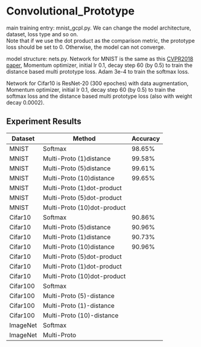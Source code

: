 # Convolutional_Prototype

main training entry: mnist_gcpl.py. We can change the model architecture, dataset, loss type and so on.   
Note that if we use the dot product as the comparison metric, the prototype loss should be set to 0. Otherwise, the model can not converge.

model structure: nets.py. Network for MNIST is the same as this [CVPR2018 paper](https://github.com/YangHM/Convolutional-Prototype-Learning), Momentum optimizer, initial lr 0.1, decay step 60 (by 0.5) to train the distance based multi prototype loss. Adam 3e-4 to train the softmax loss. 

Network for Cifar10 is ResNet-20 (300 epoches) with data augmentation, Momentum optimizer, initial lr 0.1, decay step 60 (by 0.5) to train the softmax loss and the distance based multi prototype loss (also with weight decay 0.0002).

## Experiment Results

| Dataset                              | Method  | Accuracy |
| -------------------------------------- | ------------- | -------- | 
| MNIST     | Softmax      |  98.65% | 
|MNIST| Multi-Proto (1)distance    |  99.58% |
|MNIST| Multi-Proto (5)distance    |  99.61% |
|MNIST| Multi-Proto (10)distance    |  99.65% |
|MNIST| Multi-Proto (1)dot-product    |   |
|MNIST| Multi-Proto (5)dot-product    |   |
|MNIST| Multi-Proto (10)dot-product     |   |
| Cifar10    | Softmax      | 90.86%  |
|Cifar10| Multi-Proto (5)distance   | 90.96%  |
|Cifar10| Multi-Proto (1)distance   | 90.73%  |
|Cifar10| Multi-Proto (10)distance   |  90.96% |
|Cifar10| Multi-Proto (5)dot-product    |  |
|Cifar10| Multi-Proto (1)dot-product  |  |
|Cifar10| Multi-Proto (10)dot-product   | |
| Cifar100     | Softmax       |   | 
|Cifar100| Multi-Proto (5)-distance    |  |
|Cifar100| Multi-Proto (1)-distance    |   |
|Cifar100| Multi-Proto (10)-distance    |   |
|ImageNet   | Softmax       |    | 
|ImageNet | Multi-Proto    |   |


